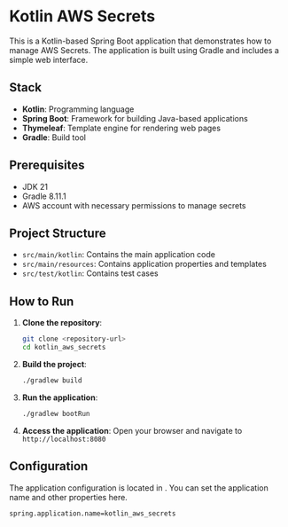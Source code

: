 # Kotlin AWS Secrets

This is a Kotlin-based Spring Boot application that demonstrates how to manage AWS Secrets. The application is built using Gradle and includes a simple web interface.

## Stack

- **Kotlin**: Programming language
- **Spring Boot**: Framework for building Java-based applications
- **Thymeleaf**: Template engine for rendering web pages
- **Gradle**: Build tool

## Prerequisites

- JDK 21
- Gradle 8.11.1
- AWS account with necessary permissions to manage secrets

## Project Structure

- `src/main/kotlin`: Contains the main application code
- `src/main/resources`: Contains application properties and templates
- `src/test/kotlin`: Contains test cases

## How to Run

1. **Clone the repository**:
    ```sh
    git clone <repository-url>
    cd kotlin_aws_secrets
    ```

2. **Build the project**:
    ```sh
    ./gradlew build
    ```

3. **Run the application**:
    ```sh
    ./gradlew bootRun
    ```

4. **Access the application**:
    Open your browser and navigate to `http://localhost:8080`

## Configuration

The application configuration is located in . You can set the application name and other properties here.

```properties
spring.application.name=kotlin_aws_secrets